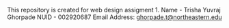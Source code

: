 This repository is created for web design assigment 1. 
Name - Trisha Yuvraj Ghorpade
NUID - 002920687
Email Address: ghorpade.t@northeastern.edu

